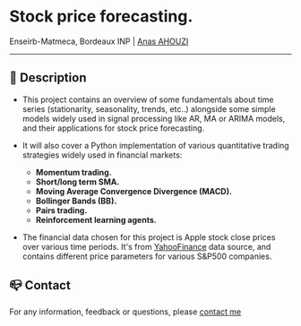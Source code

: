 # Stock price forecasting.
Enseirb-Matmeca, Bordeaux INP | [Anas AHOUZI](https://www.linkedin.com/in/aahouzi/)
***

## :monocle_face: Description
- This project contains an overview of some fundamentals about time series (stationarity, seasonality, trends, etc..) alongside some simple models widely used in signal processing like AR, MA or ARIMA models,
and their applications for stock price forecasting.
- It will also cover a Python implementation of various quantitative trading strategies widely used in financial markets:
  - **Momentum trading.**
  - **Short/long term SMA.**
  - **Moving Average Convergence Divergence (MACD).**
  - **Bollinger Bands (BB).**
  - **Pairs trading.**
  - **Reinforcement learning agents.**
  
- The financial data chosen for this project is Apple stock close prices over various time periods. It's from [YahooFinance](https://pypi.org/project/yfinance/) data source, and contains different price parameters for various S&P500 companies.




## :mailbox_closed: Contact
For any information, feedback or questions, please [contact me][anas-email]










[anas-email]: mailto:ahouzi2000@hotmail.fr